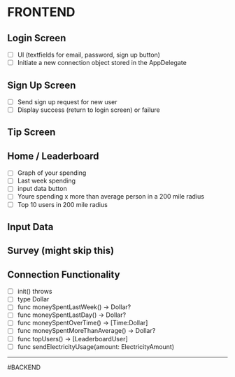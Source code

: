 # FRONTEND

## Login Screen
- [ ] UI (textfields for email, password, sign up button)
- [ ] Initiate a new connection object stored in the AppDelegate

## Sign Up Screen
- [ ] Send sign up request for new user
- [ ] Display success (return to login screen) or failure

## Tip Screen

## Home / Leaderboard
- [ ] Graph of your spending
- [ ] Last week spending
- [ ] input data button
- [ ] Youre spending x more than average person in a 200 mile radius
- [ ] Top 10 users in 200 mile radius

## Input Data

## Survey (might skip this)

## Connection Functionality
- [ ] init() throws
- [ ] type Dollar
- [ ] func moneySpentLastWeek() -> Dollar?
- [ ] func moneySpentLastDay() -> Dollar?
- [ ] func moneySpentOverTime() -> [Time:Dollar]
- [ ] func moneySpentMoreThanAverage() -> Dollar?
- [ ] func topUsers() -> [LeaderboardUser]
- [ ] func sendElectricityUsage(amount: ElectricityAmount)

---
#BACKEND

